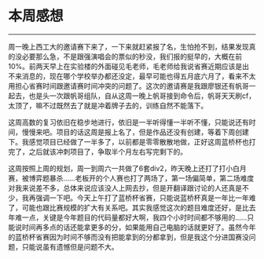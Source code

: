 # 本周感想

---

周一晚上西工大的邀请赛下来了，一下来就赶紧报了名，生怕抢不到，结果发现真的没必要那么急，不是跟强演唱会的票似的秒没，我们报的挺早的，大概在前10%。前两天早上在实验楼的外面碰见毛老师，毛老师给我说省赛近期应该是出不来消息的，现在哪个学校举办都还没定，最早可能也得五月底六月了，看来不太用担心省赛时间跟邀请赛时间冲突的问题了。这次的邀请赛是我跟廖银还有帆哥一起去，也是头一次跟帆哥组队，自从这周一晚上帆哥接到命令后，帆哥天天刷cf，太顶了，嘛不过既然去了就是冲着牌子去的，训练自然不能落下。

这周高数的复习依旧在稳步地进行，依旧是一半听得懂一半听不懂，只能说还有时间，慢慢来吧。项目的话这周是报上名了，但是作品还没有创建，等着下周创建下。我感觉项目已经做了一半多了，以前都是零零散散地做，正好这周蓝桥杯也打完了，之后就该冲刺项目了，争取半个月左右写完剩下的。

这周按照上周的规划，周一到周六一共做了6套div2，昨天晚上还打了打小白月赛，被博弈题暴杀……老板开的个人赛也打了两场了，第一场偏简单，第二场难度对我来说差不多，总体来说应该没人上网去抄，但是开翻译跟讨论的人还真是不少，我再强调一下吧。今天上午打了蓝桥杯省赛，只能说蓝桥杯真是一年比一年难了，可能也跟比赛规模的扩大有关系吧。其实我感觉这次的题目难度还好，是比去年难一点，关键是今年题目的代码量都好大啊，我四个小时时间都不够用的……只能说时间再多点的话还能拿更多的分，如果能用自己电脑的话就更好了。虽然今年的蓝桥杯省赛因为时间不够而没有把能拿到的分都拿到，但是我这个分进国赛没问题，只能说虽有遗憾但是问题不大。
